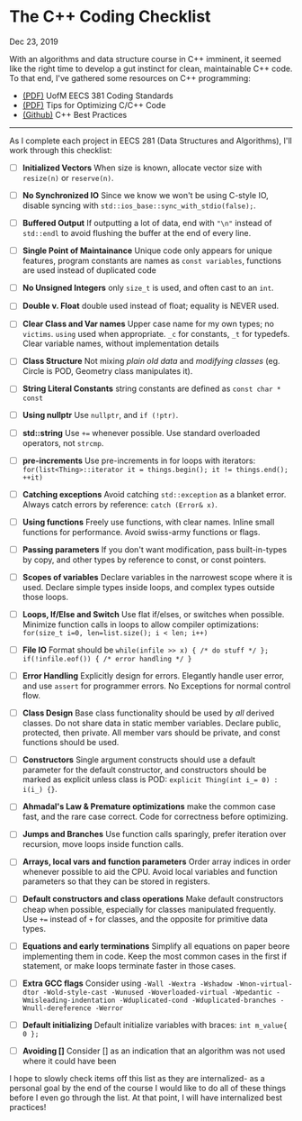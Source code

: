 # The C++ Coding Checklist
<time>Dec 23, 2019</time>

With an algorithms and data structure course in C++ imminent, it seemed like the right time to develop a gut instinct for clean, maintainable C++ code. To that end, I've gathered some resources on C++ programming:

* [(PDF)](http://www.umich.edu/~eecs381/handouts/C++_Coding_Standards.pdf) UofM EECS 381 Coding Standards
* [(PDF)](https://people.cs.clemson.edu/~dhouse/courses/405/papers/optimize.pdf) Tips for Optimizing C/C++ Code
* [(Github)](https://github.com/lefticus/cppbestpractices) C++ Best Practices

---

As I complete each project in EECS 281 (Data Structures and Algorithms), I'll work through this checklist:

- [ ] __Initialized Vectors__ When size is known, allocate vector size with `resize(n)` or `reserve(n)`.
- [ ] __No Synchronized IO__ Since we know we won't be using C-style IO, disable syncing with `std::ios_base::sync_with_stdio(false);`.
- [ ] __Buffered Output__ If outputting a lot of data, end with `"\n"` instead of `std::endl` to avoid flushing the buffer at the end of every line.
- [ ] __Single Point of Maintainance__ Unique code only appears for unique features, program constants are names as `const variables`, functions are used instead of duplicated code
- [ ] __No Unsigned Integers__ only `size_t` is used, and often cast to an `int`.
- [ ] __Double v. Float__ double used instead of float; equality is NEVER used.
- [ ] __Clear Class and Var names__  Upper case name for my own types; no `victims`. `using` used when appropriate. `_c` for constants, `_t` for typedefs. Clear variable names, without implementation details
- [ ] __Class Structure__ Not mixing _plain old data_ and _modifying classes_ (eg. Circle is POD, Geometry class manipulates it).
- [ ] __String Literal Constants__ string constants are defined as `const char * const`
- [ ] __Using nullptr__ Use `nullptr`, and `if (!ptr)`.
- [ ] __std::string__ Use `+=` whenever possible. Use standard overloaded operators, not `strcmp`. 
- [ ] __pre-increments__ Use pre-increments in for loops with iterators: ` for(list<Thing>::iterator it = things.begin(); it != things.end(); ++it)`
- [ ] __Catching exceptions__ Avoid catching `std::exception` as a blanket error. Always catch errors by reference: `catch (Error& x)`.

- [ ] __Using functions__ Freely use functions, with clear names. Inline small functions for performance. Avoid swiss-army functions or flags. 
- [ ] __Passing parameters__ If you don't want modification, pass built-in-types by copy, and other types by reference to const, or const pointers.
- [ ] __Scopes of variables__ Declare variables in the narrowest scope where it is used. Declare simple types inside loops, and complex types outside those loops. 
- [ ] __Loops, If/Else and Switch__ Use flat if/elses, or switches when possible. Minimize function calls in loops to allow compiler optimizations: `for(size_t i=0, len=list.size(); i < len; i++)`
- [ ] __File IO__ Format should be `while(infile >> x) { /* do stuff */ }; if(!infile.eof()) { /* error handling */ }`
- [ ] __Error Handling__ Explicitly design for errors. Elegantly handle user error, and use `assert` for programmer errors. No Exceptions for normal control flow.

- [ ] __Class Design__ Base class functionality should be used by _all_ derived classes. Do not share data in static member variables. Declare public, protected, then private. All member vars should be private, and const functions should be used.
- [ ] __Constructors__ Single argument constructs should use a default parameter for the default constructor, and constructors should be marked as explicit unless class is POD: `explicit Thing(int i_= 0) : i(i_) {}`. 

- [ ] __Ahmadal's Law & Premature optimizations__ make the common case fast, and the rare case correct. Code for correctness before optimizing.
- [ ] __Jumps and Branches__ Use function calls sparingly, prefer iteration over recursion, move loops inside function calls.
- [ ] __Arrays, local vars and function parameters__ Order array indices in order whenever possible to aid the CPU. Avoid local variables and function parameters so that they can be stored in registers. 
- [ ] __Default constructors and class operations__ Make default constructors cheap when possible, especially for classes manipulated frequently. Use `+=` instead of `+` for classes, and the opposite for primitive data types.
- [ ] __Equations and early terminations__ Simplify all equations on paper beore implementing them in code. Keep the most common cases in the first if statement, or make loops terminate faster in those cases.

- [ ] __Extra GCC flags__ Consider using `-Wall -Wextra -Wshadow -Wnon-virtual-dtor -Wold-style-cast -Wunused -Woverloaded-virtual -Wpedantic -Wmisleading-indentation -Wduplicated-cond -Wduplicated-branches -Wnull-dereference -Werror`
- [ ] __Default initializing__ Default initialize variables with braces: `int m_value{ 0 };`
- [ ] __Avoiding []__ Consider [] as an indication that an algorithm was not used where it could have been

I hope to slowly check items off this list as they are internalized- as a personal goal by the end of the course I would like to do all of these things before I even go through the list. At that point, I will have internalized best practices!

